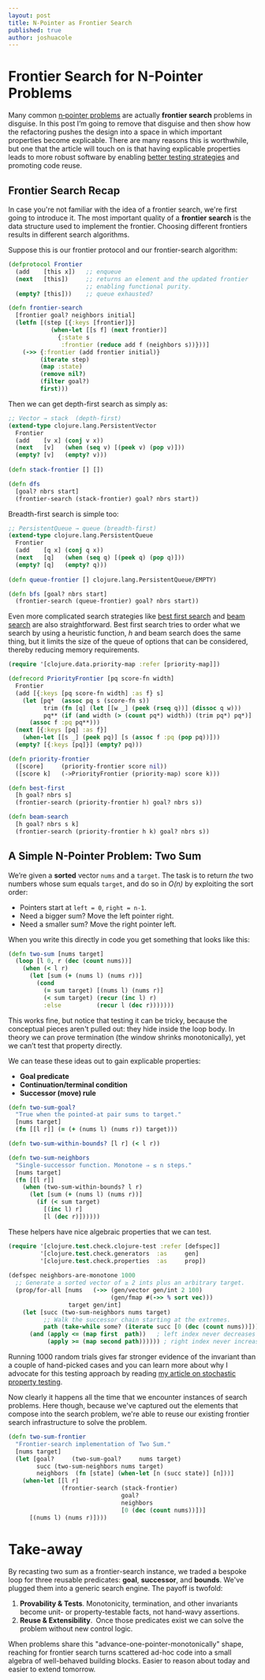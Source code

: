 ```yaml
---
layout: post
title: N-Pointer as Frontier Search
published: true
author: joshuacole
---
```


# Frontier Search for N-Pointer Problems

Many common [n‑pointer problems](https://leetcode.com/problem-list/two-pointers/) are actually **frontier search** problems in disguise.  In this post I’m going to remove that disguise and then show how the refactoring pushes the design into a space in which important properties become explicable.  There are many reasons this is worthwhile, but one that the article will touch on is that having explicable properties leads to more robust software by enabling [better testing strategies](https://joshuacol.es/2019/04/23/hypothesis.html) and promoting code reuse.

## Frontier Search Recap

In case you're not familiar with the idea of a frontier search, we're first going to introduce it.  The most important quality of a **frontier search** is the data structure used to implement the frontier.  Choosing different frontiers results in different search algorithms.  

Suppose this is our frontier protocol and our frontier-search algorithm:

```clojure
(defprotocol Frontier
  (add    [this x])   ;; enqueue
  (next   [this])     ;; returns an element and the updated frontier
                      ;; enabling functional purity.
  (empty? [this]))    ;; queue exhausted?

(defn frontier-search
  [frontier goal? neighbors initial]
  (letfn [(step [{:keys [frontier]}]
            (when-let [[s f] (next frontier)]
              {:state s
               :frontier (reduce add f (neighbors s))}))]
    (->> {:frontier (add frontier initial)}
         (iterate step)
         (map :state)
         (remove nil?)
         (filter goal?)
         first)))
```

Then we can get depth-first search as simply as:
```clojure
;; Vector → stack  (depth‑first)
(extend-type clojure.lang.PersistentVector
  Frontier
  (add    [v x] (conj v x))
  (next   [v]   (when (seq v) [(peek v) (pop v)]))
  (empty? [v]   (empty? v)))
  
(defn stack-frontier [] [])

(defn dfs 
  [goal? nbrs start] 
  (frontier-search (stack-frontier) goal? nbrs start))
```

Breadth-first search is simple too:
```clojure
;; PersistentQueue → queue (breadth‑first)
(extend-type clojure.lang.PersistentQueue
  Frontier
  (add    [q x] (conj q x))
  (next   [q]   (when (seq q) [(peek q) (pop q)]))
  (empty? [q]   (empty? q)))
  
(defn queue-frontier [] clojure.lang.PersistentQueue/EMPTY)

(defn bfs [goal? nbrs start]
  (frontier-search (queue-frontier) goal? nbrs start))
```

Even more complicated search strategies like [best first search](https://en.wikipedia.org/wiki/Best-first_search) and [beam search](https://en.wikipedia.org/wiki/Beam_search) are also straightforward.  Best first search tries to order what we search by using a heuristic function, *h* and beam search does the same thing, but it limits the size of the queue of options that can be considered, thereby reducing memory requirements.

```clojure
(require '[clojure.data.priority-map :refer [priority-map]])

(defrecord PriorityFrontier [pq score-fn width]
  Frontier
  (add [{:keys [pq score-fn width] :as f} s]
    (let [pq*  (assoc pq s (score-fn s))
          trim (fn [q] (let [[w _] (peek (rseq q))] (dissoc q w)))
          pq** (if (and width (> (count pq*) width)) (trim pq*) pq*)]
      (assoc f :pq pq**)))
  (next [{:keys [pq] :as f}]
    (when-let [[s _] (peek pq)] [s (assoc f :pq (pop pq))]))
  (empty? [{:keys [pq]}] (empty? pq)))

(defn priority-frontier
  ([score]     (priority-frontier score nil))
  ([score k]   (->PriorityFrontier (priority-map) score k)))

(defn best-first 
  [h goal? nbrs s]
  (frontier-search (priority-frontier h) goal? nbrs s))

(defn beam-search 
  [h goal? nbrs s k]
  (frontier-search (priority-frontier h k) goal? nbrs s))
```

## A Simple N-Pointer Problem: Two Sum

We’re given a **sorted** vector `nums` and a `target`. The task is to return _the_ two numbers whose sum equals `target`, and do so in _O(n)_ by exploiting the sort order:

- Pointers start at `left = 0`, `right = n‑1`.
- Need a bigger sum? Move the left pointer right.
- Need a smaller sum? Move the right pointer left.

When you write this directly in code you get something that looks like this:

```clojure
(defn two-sum [nums target]
  (loop [l 0, r (dec (count nums))]
    (when (< l r)
      (let [sum (+ (nums l) (nums r))]
        (cond
          (= sum target) [(nums l) (nums r)]
          (< sum target) (recur (inc l) r)
          :else          (recur l (dec r)))))))
```

This works fine, but notice that testing it can be tricky, because the conceptual pieces aren't pulled out: they hide inside the loop body. In theory we can prove termination (the window shrinks monotonically), yet we can’t test that property directly.

We can tease these ideas out to gain explicable properties:

- **Goal predicate**
- **Continuation/terminal condition**
- **Successor (move) rule**

```clojure 
(defn two-sum-goal?
  "True when the pointed-at pair sums to target."
  [nums target]
  (fn [[l r]] (= (+ (nums l) (nums r)) target)))

(defn two-sum-within-bounds? [l r] (< l r))

(defn two-sum-neighbors
  "Single-successor function. Monotone ⇒ ≤ n steps."
  [nums target]
  (fn [[l r]]
    (when (two-sum-within-bounds? l r)
      (let [sum (+ (nums l) (nums r))]
        (if (< sum target)
          [(inc l) r]                   
          [l (dec r)])))))
```

These helpers have nice algebraic properties that we can test.

```clojure
(require '[clojure.test.check.clojure-test :refer [defspec]]
         '[clojure.test.check.generators  :as     gen]
         '[clojure.test.check.properties  :as     prop])
         
(defspec neighbors-are-monotone 1000
  ;; Generate a sorted vector of ≥ 2 ints plus an arbitrary target.
  (prop/for-all [nums   (->> (gen/vector gen/int 2 100)
                             (gen/fmap #(->> % sort vec)))
                 target gen/int]
    (let [succ (two-sum-neighbors nums target)
          ;; Walk the successor chain starting at the extremes.
          path (take-while some? (iterate succ [0 (dec (count nums))]))]
      (and (apply <= (map first  path))   ; left index never decreases
           (apply >= (map second path)))))) ; right index never increases

```

Running 1000 random trials gives far stronger evidence of the invariant than a couple of hand-picked cases and you can learn more about why I advocate for this testing approach by reading [my article on stochastic property testing](https://joshuacol.es/2019/04/23/hypothesis.html).

Now clearly it happens all the time that we encounter instances of search problems.  Here though, because we've captured out the elements that compose into the search problem, we're able to reuse our existing frontier search infrastructure to solve the problem.

```clojure
(defn two-sum-frontier
  "Frontier-search implementation of Two Sum."
  [nums target]
  (let [goal?     (two-sum-goal?     nums target)
        succ (two-sum-neighbors nums target)
        neighbors  (fn [state] (when-let [n (succ state)] [n]))]
    (when-let [[l r]
               (frontier-search (stack-frontier)
                                goal?
                                neighbors
                                [0 (dec (count nums))])]
      [(nums l) (nums r)])))
```

# Take-away

By recasting two sum as a frontier-search instance, we traded a bespoke loop for three reusable predicates: **goal**, **successor**, and **bounds**.  We've plugged them into a generic search engine. The payoff is twofold:

1. **Provability & Tests**. Monotonicity, termination, and other invariants become unit- or property-testable facts, not hand-wavy assertions.    
2. **Reuse & Extensibility**. Once those predicates exist we can solve the problem without new control logic.

When problems share this "advance-one-pointer-monotonically" shape, reaching for frontier search turns scattered ad-hoc code into a small algebra of well-behaved building blocks.  Easier to reason about today and easier to extend tomorrow.
